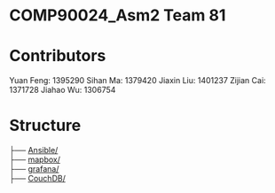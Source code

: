 # COMP90024_Asm2 Team 81
# Contributors
Yuan Feng: 1395290
Sihan Ma: 1379420
Jiaxin Liu: 1401237
Zijian Cai: 1371728
Jiahao Wu: 1306754   

# Structure
├── [Ansible/](https://github.com/AstralRyu/COMP90024_Asm2/tree/main/Ansible)                      
├── [mapbox/](https://github.com/AstralRyu/COMP90024_Asm2/tree/main/mapbox)                   
├── [grafana/](https://github.com/AstralRyu/COMP90024_Asm2/tree/main/grafana)  
├── [CouchDB/](https://github.com/AstralRyu/COMP90024_Asm2/tree/main/CouchDB)    
